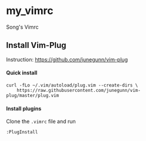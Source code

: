 # my_vimrc
Song's Vimrc

## Install Vim-Plug

Instruction: https://github.com/junegunn/vim-plug

#### Quick install
```
curl -fLo ~/.vim/autoload/plug.vim --create-dirs \
    https://raw.githubusercontent.com/junegunn/vim-plug/master/plug.vim
```

#### Install plugins

Clone the `.vimrc` file and run
```
:PlugInstall
```
